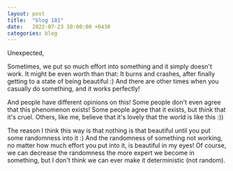```yaml
---
layout: post
title:  "blog 181"
date:   2022-07-23 10:00:00 +0430
categories: blog
---
```


Unexpected,

Sometimes, we put so much effort into something and it simply doesn't work. It might be even worth than that: It burns and crashes, after finally getting to a state of being beautiful :) And there are other times when you casually do something, and it works perfectly! 

And people have different opinions on this! Some people don't even agree that this phenomenon exists! Some people agree that it exists, but think that it's cruel. Others, like me, believe that it's lovely that the world is like this :))

The reason I think this way is that nothing is that beautiful until you put some randomness into it :) And the randomness of something not working, no matter how much effort you put into it, is beautiful in my eyes! Of course, we can decrease the randomness the more expert we become in something, but I don't think we can ever make it deterministic (not random).

